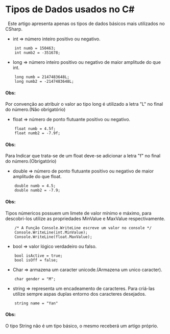 # Tipos de Dados usados no C#

&nbsp; Este artigo apresenta apenas os tipos de dados básicos mais utilizados no CSharp.

* int => número inteiro positivo ou negativo.
```
    int numb = 150463;
    int numb2 = -351678;
```
* long => número inteiro positivo ou negativo de maior amplitude do que int.

```
    long numb = 2147483648L;
    long numb2 = -2147483648L;
```

#### Obs:

Por convenção ao atribuir o valor ao tipo long é utilizado a letra "L" no final do número.(Não obrigatório)

* float => número de ponto flutuante positivo ou negativo.

```
    float numb = 4.5f;
    float numb2 = -7.9f;
```

#### Obs:

Para Indicar que trata-se de um float deve-se adicionar a letra "f" no final do número.(Obrigatório)


* double => número de ponto flutuante positivo ou negativo de maior amplitude do que float.

```
    double numb = 4.5;
    double numb2 = -7.9;
```

#### Obs:

Tipos númericos possuem um limete de valor mínimo e máximo, para descobri-los utilize as propriedades MinValue e MaxValue respectivamente.

```
    /* A Função Console.WriteLine escreve um valor no console */
    Console.WriteLine(int.MinValue);
    Console.WriteLine(float.MaxValue);

```

* bool => valor lógico verdadeiro ou falso.

```
    bool isActive = true;
    bool isOff = false;
```

* Char => armazena um caracter unicode.(Armazena um unico caracter).

```
    char gender = "M";
```

* string => representa um encadeamento de caracteres. Para criá-las utilize sempre aspas duplas entorno dos caracteres desejados.

```
    string name = "Yan"
```

#### Obs:

O tipo String não é um tipo básico, o mesmo receberá um artigo próprio.
